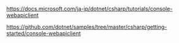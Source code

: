 https://docs.microsoft.com/ja-jp/dotnet/csharp/tutorials/console-webapiclient

https://github.com/dotnet/samples/tree/master/csharp/getting-started/console-webapiclient
